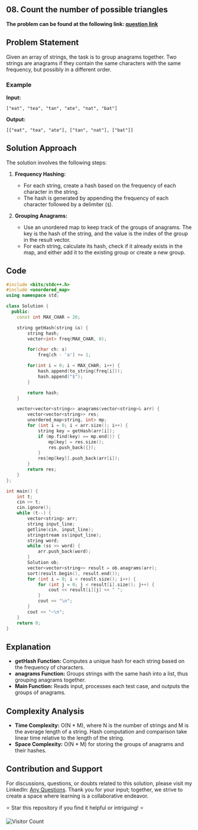 ## 08. Count the number of possible triangles
**The problem can be found at the following link: [question link](https://www.geeksforgeeks.org/problems/print-anagrams-together/1)**


## Problem Statement

Given an array of strings, the task is to group anagrams together. Two strings are anagrams if they contain the same characters with the same frequency, but possibly in a different order.

### Example

**Input:**
```
["eat", "tea", "tan", "ate", "nat", "bat"]
```

**Output:**
```
[["eat", "tea", "ate"], ["tan", "nat"], ["bat"]]
```

## Solution Approach

The solution involves the following steps:

1. **Frequency Hashing:** 
   - For each string, create a hash based on the frequency of each character in the string.
   - The hash is generated by appending the frequency of each character followed by a delimiter (`$`).

2. **Grouping Anagrams:** 
   - Use an unordered map to keep track of the groups of anagrams. The key is the hash of the string, and the value is the index of the group in the result vector.
   - For each string, calculate its hash, check if it already exists in the map, and either add it to the existing group or create a new group.

## Code

```cpp
#include <bits/stdc++.h>
#include <unordered_map>
using namespace std;

class Solution {
  public:
    const int MAX_CHAR = 26;

    string getHash(string &s) {
        string hash;
        vector<int> freq(MAX_CHAR, 0);

        for(char ch: s)
            freq[ch - 'a'] += 1;

        for(int i = 0; i < MAX_CHAR; i++) {
            hash.append(to_string(freq[i]));
            hash.append("$");
        }

        return hash;
    }

    vector<vector<string>> anagrams(vector<string>& arr) {
        vector<vector<string>> res;
        unordered_map<string, int> mp;
        for (int i = 0; i < arr.size(); i++) {
            string key = getHash(arr[i]);
            if (mp.find(key) == mp.end()) {
                mp[key] = res.size();
                res.push_back({});
            }
            res[mp[key]].push_back(arr[i]);
        }
        return res;
    }
};

int main() {
    int t;
    cin >> t;
    cin.ignore();
    while (t--) {
        vector<string> arr;
        string input_line;
        getline(cin, input_line);
        stringstream ss(input_line);
        string word;
        while (ss >> word) {
            arr.push_back(word);
        }
        Solution ob;
        vector<vector<string>> result = ob.anagrams(arr);
        sort(result.begin(), result.end());
        for (int i = 0; i < result.size(); i++) {
            for (int j = 0; j < result[i].size(); j++) {
                cout << result[i][j] << " ";
            }
            cout << "\n";
        }
        cout << "~\n";
    }
    return 0;
}
```

## Explanation

- **getHash Function:** Computes a unique hash for each string based on the frequency of characters.
- **anagrams Function:** Groups strings with the same hash into a list, thus grouping anagrams together.
- **Main Function:** Reads input, processes each test case, and outputs the groups of anagrams.

## Complexity Analysis

- **Time Complexity:** O(N * M), where N is the number of strings and M is the average length of a string. Hash computation and comparison take linear time relative to the length of the string.
- **Space Complexity:** O(N * M) for storing the groups of anagrams and their hashes.


## Contribution and Support
For discussions, questions, or doubts related to this solution, please visit my LinkedIn: [Any Questions](https://www.linkedin.com/in/aniket-yadav-2162ab239/). Thank you for your input; together, we strive to create a space where learning is a collaborative endeavor.

⭐ Star this repository if you find it helpful or intriguing! ⭐




![Visitor Count](https://hits.seeyoufarm.com/api/count/incr/badge.svg?url=https%3A%2F%2Fgithub.com%2Fyourusername%2Fyourrepository&count_bg=%2379C83D&title_bg=%23555555&icon=&icon_color=%23E7E7E7&title=Visitors&edge_flat=false)
